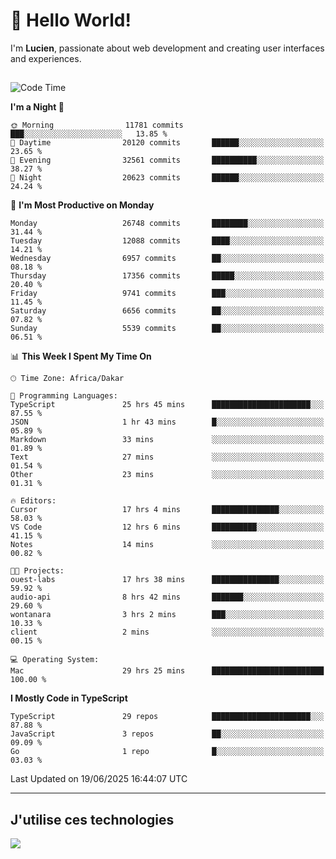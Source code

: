# 👋 Hello World!

I'm **Lucien**, passionate about web development and creating user interfaces and experiences.

##

<!--START_SECTION:waka-->
![Code Time](http://img.shields.io/badge/Code%20Time-3%2C220%20hrs%2029%20mins-blue)

**I'm a Night 🦉** 

```text
🌞 Morning                11781 commits       ███░░░░░░░░░░░░░░░░░░░░░░   13.85 % 
🌆 Daytime                20120 commits       ██████░░░░░░░░░░░░░░░░░░░   23.65 % 
🌃 Evening                32561 commits       ██████████░░░░░░░░░░░░░░░   38.27 % 
🌙 Night                  20623 commits       ██████░░░░░░░░░░░░░░░░░░░   24.24 % 
```
📅 **I'm Most Productive on Monday** 

```text
Monday                   26748 commits       ████████░░░░░░░░░░░░░░░░░   31.44 % 
Tuesday                  12088 commits       ████░░░░░░░░░░░░░░░░░░░░░   14.21 % 
Wednesday                6957 commits        ██░░░░░░░░░░░░░░░░░░░░░░░   08.18 % 
Thursday                 17356 commits       █████░░░░░░░░░░░░░░░░░░░░   20.40 % 
Friday                   9741 commits        ███░░░░░░░░░░░░░░░░░░░░░░   11.45 % 
Saturday                 6656 commits        ██░░░░░░░░░░░░░░░░░░░░░░░   07.82 % 
Sunday                   5539 commits        ██░░░░░░░░░░░░░░░░░░░░░░░   06.51 % 
```


📊 **This Week I Spent My Time On** 

```text
🕑︎ Time Zone: Africa/Dakar

💬 Programming Languages: 
TypeScript               25 hrs 45 mins      ██████████████████████░░░   87.55 % 
JSON                     1 hr 43 mins        █░░░░░░░░░░░░░░░░░░░░░░░░   05.89 % 
Markdown                 33 mins             ░░░░░░░░░░░░░░░░░░░░░░░░░   01.89 % 
Text                     27 mins             ░░░░░░░░░░░░░░░░░░░░░░░░░   01.54 % 
Other                    23 mins             ░░░░░░░░░░░░░░░░░░░░░░░░░   01.31 % 

🔥 Editors: 
Cursor                   17 hrs 4 mins       ███████████████░░░░░░░░░░   58.03 % 
VS Code                  12 hrs 6 mins       ██████████░░░░░░░░░░░░░░░   41.15 % 
Notes                    14 mins             ░░░░░░░░░░░░░░░░░░░░░░░░░   00.82 % 

🐱‍💻 Projects: 
ouest-labs               17 hrs 38 mins      ███████████████░░░░░░░░░░   59.92 % 
audio-api                8 hrs 42 mins       ███████░░░░░░░░░░░░░░░░░░   29.60 % 
wontanara                3 hrs 2 mins        ███░░░░░░░░░░░░░░░░░░░░░░   10.33 % 
client                   2 mins              ░░░░░░░░░░░░░░░░░░░░░░░░░   00.15 % 

💻 Operating System: 
Mac                      29 hrs 25 mins      █████████████████████████   100.00 % 
```

**I Mostly Code in TypeScript** 

```text
TypeScript               29 repos            ██████████████████████░░░   87.88 % 
JavaScript               3 repos             ██░░░░░░░░░░░░░░░░░░░░░░░   09.09 % 
Go                       1 repo              █░░░░░░░░░░░░░░░░░░░░░░░░   03.03 % 
```




 Last Updated on 19/06/2025 16:44:07 UTC
<!--END_SECTION:waka-->
---

## J'utilise ces technologies

<p align="left">
  <a href="https://skillicons.dev">
    <img src="https://skillicons.dev/icons?i=ts,js,go,ruby,css,scss,tailwind,react,vite,nextjs,docker,figma,ableton" />
  </a>
</p>

